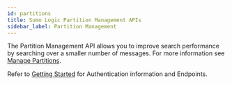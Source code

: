 ```yaml
---
id: partitions
title: Sumo Logic Partition Management APIs
sidebar_label: Partition Management
---
```


The Partition Management API allows you to improve search performance by searching over a smaller number of messages. For more information see [Manage Partitions](https://help.sumologic.com/?cid=5231).

Refer to [Getting Started](docs/api/index.md) for Authentication information and Endpoints.
